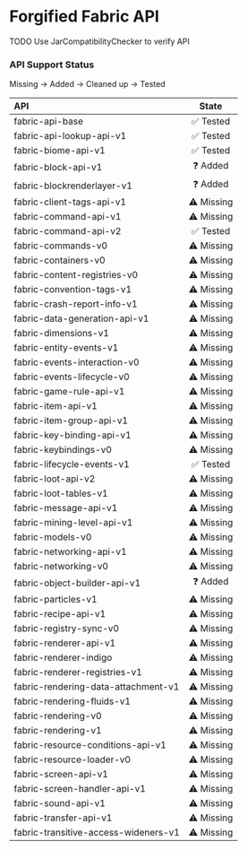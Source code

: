 # Forgified Fabric API

TODO Use JarCompatibilityChecker to verify API

### API Support Status

Missing -> Added -> Cleaned up -> Tested

| API                                  |   State    |
|:-------------------------------------|:----------:|
| fabric-api-base                      |  ✅ Tested  |
| fabric-api-lookup-api-v1             |  ✅ Tested  |
| fabric-biome-api-v1                  |  ✅ Tested  |
| fabric-block-api-v1                  |  ❓ Added   |
| fabric-blockrenderlayer-v1           |  ❓ Added   |
| fabric-client-tags-api-v1            | ⚠️ Missing |
| fabric-command-api-v1                | ⚠️ Missing |
| fabric-command-api-v2                |  ✅ Tested  |
| fabric-commands-v0                   | ⚠️ Missing |
| fabric-containers-v0                 | ⚠️ Missing |
| fabric-content-registries-v0         | ⚠️ Missing |
| fabric-convention-tags-v1            | ⚠️ Missing |
| fabric-crash-report-info-v1          | ⚠️ Missing |
| fabric-data-generation-api-v1        | ⚠️ Missing |
| fabric-dimensions-v1                 | ⚠️ Missing |
| fabric-entity-events-v1              | ⚠️ Missing |
| fabric-events-interaction-v0         | ⚠️ Missing |
| fabric-events-lifecycle-v0           | ⚠️ Missing |
| fabric-game-rule-api-v1              | ⚠️ Missing |
| fabric-item-api-v1                   | ⚠️ Missing |
| fabric-item-group-api-v1             | ⚠️ Missing |
| fabric-key-binding-api-v1            | ⚠️ Missing |
| fabric-keybindings-v0                | ⚠️ Missing |
| fabric-lifecycle-events-v1           |  ✅ Tested  |
| fabric-loot-api-v2                   | ⚠️ Missing |
| fabric-loot-tables-v1                | ⚠️ Missing |
| fabric-message-api-v1                | ⚠️ Missing |
| fabric-mining-level-api-v1           | ⚠️ Missing |
| fabric-models-v0                     | ⚠️ Missing |
| fabric-networking-api-v1             | ⚠️ Missing |
| fabric-networking-v0                 | ⚠️ Missing |
| fabric-object-builder-api-v1         |  ❓ Added   |
| fabric-particles-v1                  | ⚠️ Missing |
| fabric-recipe-api-v1                 | ⚠️ Missing |
| fabric-registry-sync-v0              | ⚠️ Missing |
| fabric-renderer-api-v1               | ⚠️ Missing |
| fabric-renderer-indigo               | ⚠️ Missing |
| fabric-renderer-registries-v1        | ⚠️ Missing |
| fabric-rendering-data-attachment-v1  | ⚠️ Missing |
| fabric-rendering-fluids-v1           | ⚠️ Missing |
| fabric-rendering-v0                  | ⚠️ Missing |
| fabric-rendering-v1                  | ⚠️ Missing |
| fabric-resource-conditions-api-v1    | ⚠️ Missing |
| fabric-resource-loader-v0            | ⚠️ Missing |
| fabric-screen-api-v1                 | ⚠️ Missing |
| fabric-screen-handler-api-v1         | ⚠️ Missing |
| fabric-sound-api-v1                  | ⚠️ Missing |
| fabric-transfer-api-v1               | ⚠️ Missing |
| fabric-transitive-access-wideners-v1 | ⚠️ Missing |
